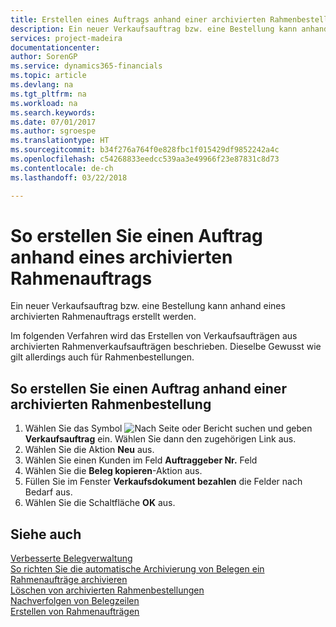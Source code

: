 ```yaml
---
title: Erstellen eines Auftrags anhand einer archivierten Rahmenbestellung
description: Ein neuer Verkaufsauftrag bzw. eine Bestellung kann anhand eines archivierten Rahmenauftrags erstellt werden.
services: project-madeira
documentationcenter: 
author: SorenGP
ms.service: dynamics365-financials
ms.topic: article
ms.devlang: na
ms.tgt_pltfrm: na
ms.workload: na
ms.search.keywords: 
ms.date: 07/01/2017
ms.author: sgroespe
ms.translationtype: HT
ms.sourcegitcommit: b34f276a764f0e828fbc1f015429df9852242a4c
ms.openlocfilehash: c54268833eedcc539aa3e49966f23e87831c8d73
ms.contentlocale: de-ch
ms.lasthandoff: 03/22/2018

---
```

# <a name="create-an-order-from-an-archived-blanket-order"></a>So erstellen Sie einen Auftrag anhand eines archivierten Rahmenauftrags
Ein neuer Verkaufsauftrag bzw. eine Bestellung kann anhand eines archivierten Rahmenauftrags erstellt werden.  

Im folgenden Verfahren wird das Erstellen von Verkaufsaufträgen aus archivierten Rahmenverkaufsaufträgen beschrieben. Dieselbe Gewusst wie gilt allerdings auch für Rahmenbestellungen.  

## <a name="to-create-an-order-from-an-archived-blanket-order"></a>So erstellen Sie einen Auftrag anhand einer archivierten Rahmenbestellung  

1.  Wählen Sie das Symbol ![Nach Seite oder Bericht suchen](../../media/ui-search/search_small.png "Nach Seite oder Bericht suchen") und geben **Verkaufsauftrag** ein. Wählen Sie dann den zugehörigen Link aus.  
2.  Wählen Sie die Aktion **Neu** aus.   
3.  Wählen Sie einen Kunden im Feld **Auftraggeber Nr.** Feld  
4.  Wählen Sie die **Beleg kopieren**-Aktion aus.  
5.  Füllen Sie im Fenster **Verkaufsdokument bezahlen** die Felder nach Bedarf aus.
6.  Wählen Sie die Schaltfläche **OK** aus.  

## <a name="see-also"></a>Siehe auch  
 [Verbesserte Belegverwaltung](enhanced-document-management.md)   
 [So richten Sie die automatische Archivierung von Belegen ein](how-to-set-up-automatic-archiving-of-documents.md)   
 [Rahmenaufträge archivieren](how-to-archive-blanket-orders.md)   
 [Löschen von archivierten Rahmenbestellungen](how-to-delete-archived-blanket-orders.md)   
 [Nachverfolgen von Belegzeilen](how-to-track-document-lines.md)  
 [Erstellen von Rahmenaufträgen](../../sales-how-to-create-blanket-sales-orders.md) 

